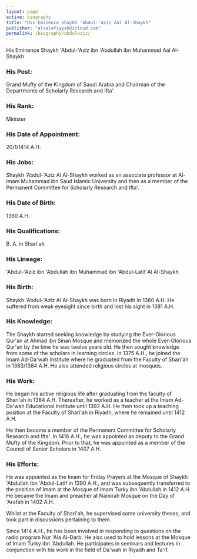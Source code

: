 ```yaml
---
layout: page
active: biography
title: "His Eminence Shaykh 'Abdul-'Aziz Aal Al-Shaykh"
publisher: "alsalafiyyah@icloud.com"
permalink: /biography/abdulaziz/
---
```


His Eminence Shaykh 'Abdul-'Aziz ibn 'Abdullah ibn Muhammad Aal Al-Shaykh

### His Post:

Grand Mufty of the Kingdom of Saudi Arabia and Chairman of the Departments of Scholarly Research and Ifta'

### His Rank:

Minister

### His Date of Appointment:

20/1/1414 A.H.

### His Jobs:

Shaykh 'Abdul-'Aziz Al Al-Shaykh worked as an associate professor at Al-Imam Muhammad ibn Saud Islamic University and then as a member of the Permanent Committee for Scholarly Research and Ifta'.

### His Date of Birth:

1360 A.H.

### His Qualifications:

B. A. in Shari'ah

### His Lineage:

'Abdul-'Aziz ibn 'Abdullah ibn Muhammad ibn 'Abdul-Latif Al Al-Shaykh

### His Birth:

Shaykh 'Abdul-'Aziz Al Al-Shaykh was born in Riyadh in 1360 A.H. He suffered from weak eyesight since birth and lost his sight in 1381 A.H.

### His Knowledge:

The Shaykh started seeking knowledge by studying the Ever-Glorious Qur'an at Ahmad ibn Sinan Mosque and memorized the whole Ever-Glorious Qur'an by the time he was twelve years old. He then sought knowledge from some of the scholars in learning circles. In 1375 A.H., he joined the Imam Ad-Da'wah Institute where he graduated from the Faculty of Shari'ah in 1383/1384 A.H. He also attended religious circles at mosques.

### His Work:

He began his active religious life after graduating from the faculty of Shari'ah in 1384 A.H. Thereafter, he worked as a teacher at the Imam Ad-Da'wah Educational Institute until 1392 A.H. He then took up a teaching position at the Faculty of Shari'ah in Riyadh, where he remained until 1412 A.H.

He then became a member of the Permanent Committee for Scholarly Research and Ifta'. In 1416 A.H., he was appointed as deputy to the Grand Mufty of the Kingdom. Prior to that, he was appointed as a member of the Council of Senior Scholars in 1407 A.H.

### His Efforts:

He was appointed as the Imam for Friday Prayers at the Mosque of Shaykh 'Abdullah ibn 'Abdul-Latif in 1390 A.H., and was subsequently transferred to the position of Imam at the Mosque of Imam Turky ibn 'Abdullah in 1412 A.H. He became the Imam and preacher at Namirah Mosque on the Day of 'Arafah in 1402 A.H.

Whilst at the Faculty of Shari'ah, he supervised some university theses, and took part in discussions pertaining to them.

Since 1414 A.H., he has been involved in responding to questions on the radio program Nur 'Ala Al-Darb. He also used to hold lessons at the Mosque of Imam Turky ibn 'Abdullah. He participates in seminars and lectures in conjunction with his work in the field of Da'wah in Riyadh and Ta'if.

